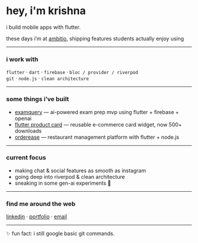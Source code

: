 # hey, i'm krishna 

i build mobile apps with flutter.

these days i’m at [ambitio](https://ambitio.in), shipping features students actually enjoy using 


---

### i work with  
`flutter` · `dart` · `firebase` · `bloc / provider / riverpod`  
`git` · `node.js` · `clean architecture`  

---

###  some things i’ve built  
- [examquery](https://github.com/ikrishnag/examquery) — ai-powered exam prep mvp using flutter + firebase + openai  
- [flutter product card](https://github.com/ikrishnag/flutter_product_card) — reusable e-commerce card widget, now 500+ downloads  
- [orderease](https://github.com/ikrishnag/orderease) — restaurant management platform with flutter + node.js  

---

### current focus  
- making chat & social features as smooth as instagram  
- going deep into riverpod & clean architecture  
- sneaking in some gen-ai experiments 👀

---

### find me around the web  
[linkedin](https://linkedin.com/in/ikrishnag) · [portfolio](https://krishnagupta.web.app) · [email](mailto:e.krishnagupta@gmail.com)  

---

✨ fun fact: i still google basic git commands.  
